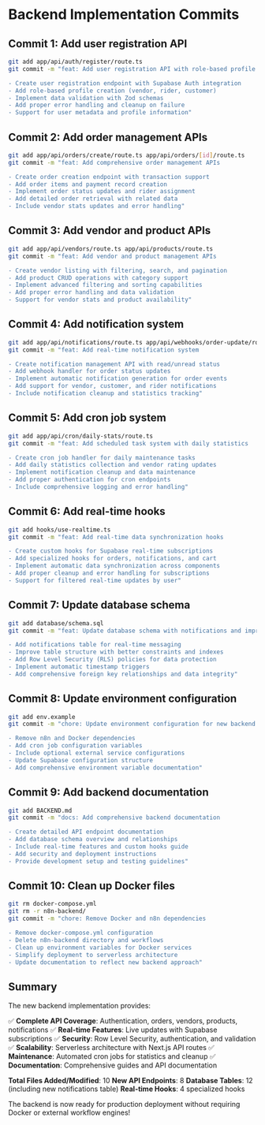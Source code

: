 # Backend Implementation Commits

## Commit 1: Add user registration API
```bash
git add app/api/auth/register/route.ts
git commit -m "feat: Add user registration API with role-based profile creation

- Create user registration endpoint with Supabase Auth integration
- Add role-based profile creation (vendor, rider, customer)
- Implement data validation with Zod schemas
- Add proper error handling and cleanup on failure
- Support for user metadata and profile information"
```

## Commit 2: Add order management APIs
```bash
git add app/api/orders/create/route.ts app/api/orders/[id]/route.ts
git commit -m "feat: Add comprehensive order management APIs

- Create order creation endpoint with transaction support
- Add order items and payment record creation
- Implement order status updates and rider assignment
- Add detailed order retrieval with related data
- Include vendor stats updates and error handling"
```

## Commit 3: Add vendor and product APIs
```bash
git add app/api/vendors/route.ts app/api/products/route.ts
git commit -m "feat: Add vendor and product management APIs

- Create vendor listing with filtering, search, and pagination
- Add product CRUD operations with category support
- Implement advanced filtering and sorting capabilities
- Add proper error handling and data validation
- Support for vendor stats and product availability"
```

## Commit 4: Add notification system
```bash
git add app/api/notifications/route.ts app/api/webhooks/order-update/route.ts
git commit -m "feat: Add real-time notification system

- Create notification management API with read/unread status
- Add webhook handler for order status updates
- Implement automatic notification generation for order events
- Add support for vendor, customer, and rider notifications
- Include notification cleanup and statistics tracking"
```

## Commit 5: Add cron job system
```bash
git add app/api/cron/daily-stats/route.ts
git commit -m "feat: Add scheduled task system with daily statistics

- Create cron job handler for daily maintenance tasks
- Add daily statistics collection and vendor rating updates
- Implement notification cleanup and data maintenance
- Add proper authentication for cron endpoints
- Include comprehensive logging and error handling"
```

## Commit 6: Add real-time hooks
```bash
git add hooks/use-realtime.ts
git commit -m "feat: Add real-time data synchronization hooks

- Create custom hooks for Supabase real-time subscriptions
- Add specialized hooks for orders, notifications, and cart
- Implement automatic data synchronization across components
- Add proper cleanup and error handling for subscriptions
- Support for filtered real-time updates by user"
```

## Commit 7: Update database schema
```bash
git add database/schema.sql
git commit -m "feat: Update database schema with notifications and improved structure

- Add notifications table for real-time messaging
- Improve table structure with better constraints and indexes
- Add Row Level Security (RLS) policies for data protection
- Implement automatic timestamp triggers
- Add comprehensive foreign key relationships and data integrity"
```

## Commit 8: Update environment configuration
```bash
git add env.example
git commit -m "chore: Update environment configuration for new backend

- Remove n8n and Docker dependencies
- Add cron job configuration variables
- Include optional external service configurations
- Update Supabase configuration structure
- Add comprehensive environment variable documentation"
```

## Commit 9: Add backend documentation
```bash
git add BACKEND.md
git commit -m "docs: Add comprehensive backend documentation

- Create detailed API endpoint documentation
- Add database schema overview and relationships
- Include real-time features and custom hooks guide
- Add security and deployment instructions
- Provide development setup and testing guidelines"
```

## Commit 10: Clean up Docker files
```bash
git rm docker-compose.yml
git rm -r n8n-backend/
git commit -m "chore: Remove Docker and n8n dependencies

- Remove docker-compose.yml configuration
- Delete n8n-backend directory and workflows
- Clean up environment variables for Docker services
- Simplify deployment to serverless architecture
- Update documentation to reflect new backend approach"
```

## Summary

The new backend implementation provides:

✅ **Complete API Coverage**: Authentication, orders, vendors, products, notifications
✅ **Real-time Features**: Live updates with Supabase subscriptions
✅ **Security**: Row Level Security, authentication, and validation
✅ **Scalability**: Serverless architecture with Next.js API routes
✅ **Maintenance**: Automated cron jobs for statistics and cleanup
✅ **Documentation**: Comprehensive guides and API documentation

**Total Files Added/Modified**: 10
**New API Endpoints**: 8
**Database Tables**: 12 (including new notifications table)
**Real-time Hooks**: 4 specialized hooks

The backend is now ready for production deployment without requiring Docker or external workflow engines! 